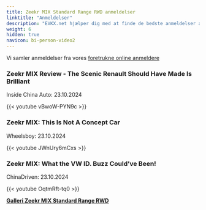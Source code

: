 ```yaml
---
title: Zeekr MIX Standard Range RWD anmeldelser
linktitle: "Anmeldelser"
description: "EVKX.net hjælper dig med at finde de bedste anmeldelser af denne model."
weight: 6
hidden: true
navicon: bi-person-video2
---
```

Vi samler anmeldelser fra vores [foretrukne online anmeldere](../../../../../guides/evreviewers/)

<div class="container text-center shadow p-2 pe-4 mb-5 bg-body-tertiary rounded border">
<h3>Zeekr MIX Review - The Scenic Renault Should Have Made Is Brilliant</h3>
<p>Inside China Auto: 23.10.2024</p>

{{< youtube vBwoW-PYN9c >}}

</div>
<div class="container text-center shadow p-2 pe-4 mb-5 bg-body-tertiary rounded border">
<h3>Zeekr MIX: This Is Not A Concept Car</h3>
<p>Wheelsboy: 23.10.2024</p>

{{< youtube JWnUry6mCxs >}}

</div>
<div class="container text-center shadow p-2 pe-4 mb-5 bg-body-tertiary rounded border">
<h3>Zeekr MIX: What the VW ID. Buzz Could’ve Been!</h3>
<p>ChinaDriven: 23.10.2024</p>

{{< youtube OqtmRft-tq0 >}}

</div>
<div class="mt-3 mb-3">
<a href="../gallery/" class="text-decoration-none text-black">
<strong><i class="bi-arrow-left"></i>Galleri  </strong>
</a>
<a href="../" class="text-decoration-none text-black float-end">
<strong>Zeekr MIX Standard Range RWD <i class="bi-arrow-right"></i></strong>
</a>
</div>
